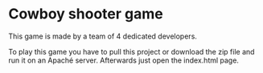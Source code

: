 <h1>Cowboy shooter game</h1>

<p>This game is made by a team of 4 dedicated developers.</p>

<p>To play this game you have to pull this project or download the zip file and run it on an Apaché server. Afterwards just open the index.html page.</p>
